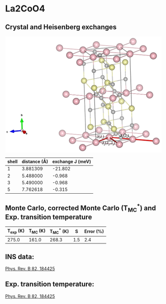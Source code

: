 # La2CoO4

## Crystal and Heisenberg exchanges

![La2CoO4 Structure](La2CoO4.jpg)


| shell    | distance (A&#778;) | exchange J (meV) |
|----------|--------------|------------------|
| 1        | 3.881309     | -21.802          |
| 2        | 5.488000     | -0.968           |
| 3        | 5.490000     | -0.968           |
| 5        | 7.762618     | -0.315           |


## Monte Carlo, corrected Monte Carlo (T<sub>MC</sub><sup>*</sup>) and Exp. transition temperature

| T<sub>exp</sub> (K) | T<sub>MC</sub> (K) | T<sub>MC</sub><sup>*</sup> (K) | S   | Error (%) |
|----------------------|--------------------|--------------------------------|-----|-----------|
| 275.0                  | 161.0                | 268.3                          | 1.5 | 2.4       |


## INS data:
[Phys. Rev. B 82, 184425](https://journals.aps.org/prb/abstract/10.1103/PhysRevB.82.184425)


## Exp. transition temperature:
[Phys. Rev. B 82, 184425](https://journals.aps.org/prb/abstract/10.1103/PhysRevB.82.184425)
